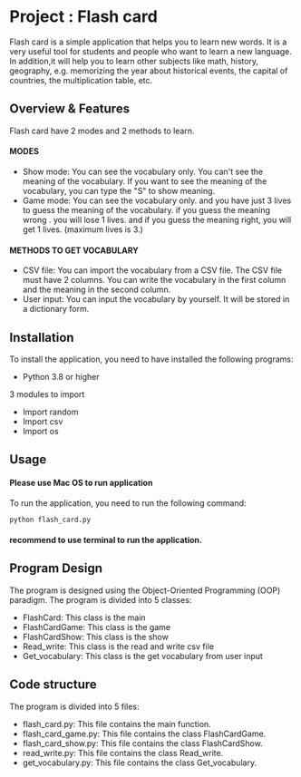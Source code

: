 # Project : Flash card
Flash card is a simple application that helps you to learn new words. It is a very useful
tool for students and people who want to learn a new language. In addition,it will help you
to learn other subjects like math, history, geography, e.g. memorizing the year about historical events, 
the capital of countries, the multiplication table, etc.


## Overview & Features
Flash card have 2 modes and 2 methods to learn.

#### MODES
- Show mode: You can see the vocabulary only. You can't see the meaning of the vocabulary.
If you want to see the meaning of the vocabulary, you can type the "S" to show meaning.
- Game mode: You can see the vocabulary only. and you have just 3 lives to guess 
the meaning of the vocabulary. if you guess the meaning wrong . you will lose 1 lives.
and if you guess the meaning right, you will get 1 lives. (maximum lives is 3.)

#### METHODS TO GET VOCABULARY
- CSV file: You can import the vocabulary from a CSV file. The CSV file must have 2 columns. 
You can write the vocabulary in the first column and the meaning in the second column.
- User input: You can input the vocabulary by yourself. It will be stored in a dictionary form.


## Installation
To install the application, you need to have installed the following programs:
- Python 3.8 or higher

3 modules to import
- Import random
- Import csv
- Import os

## Usage
#### Please use  Mac OS to run application
To run the application, you need to run the following command:
```bash
python flash_card.py
`````
#### recommend to use terminal to run the application.


## Program Design
The program is designed using the Object-Oriented Programming (OOP) paradigm.
The program is divided into 5 classes:
- FlashCard: This class is the main
- FlashCardGame: This class is the game
- FlashCardShow: This class is the show
- Read_write: This class is the read and write csv file
- Get_vocabulary: This class is the get vocabulary from user input 

## Code structure
The program is divided into 5 files:
- flash_card.py: This file contains the main function.
- flash_card_game.py: This file contains the class FlashCardGame.
- flash_card_show.py: This file contains the class FlashCardShow.
- read_write.py: This file contains the class Read_write.
- get_vocabulary.py: This file contains the class Get_vocabulary.
